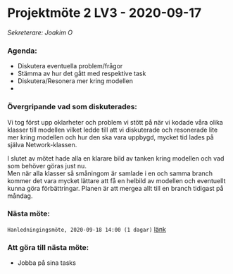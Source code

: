 # Projektmöte 2 LV3 - 2020-09-17
*Sekreterare: Joakim O*

### Agenda:
- Diskutera eventuella problem/frågor
- Stämma av hur det gått med respektive task
- Diskutera/Resonera mer kring modellen
- 

### Övergripande vad som diskuterades:
Vi tog först upp oklarheter och problem vi stött på när vi kodade våra olika klasser till modellen vilket ledde till att vi diskuterade och resonerade lite mer kring modellen och hur den ska vara uppbygd, mycket tid lades på själva Network-klassen.

I slutet av mötet hade alla en klarare bild av tanken kring modellen och vad som behöver göras just nu. <br>
Men när alla klasser så småningom är samlade i en och samma branch kommer det vara mycket lättare att få en helbild av modellen och eventuellt kunna göra förbättringar. Planen är att mergea allt till en branch tidigast på måndag.

### Nästa möte:
```Hanledningingsmöte, 2020-09-18 14:00 (1 dagar)``` [länk](https://github.com/DKWA0000/OOPP-HT20/blob/master/Dokumentation/Notes%20From%20Project%20Meetings/2020-09-20%20-%20Projektmöte%203%20LV3.md)

### Att göra till nästa möte:
- Jobba på sina tasks